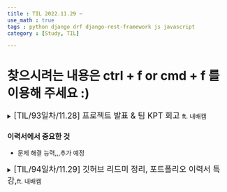 ```yaml
---
title : TIL 2022.11.29 ~ 
use_math : true
tags : python django drf django-rest-framework js javascript
category : [Study, TIL]

---
```

찾으시려는 내용은 ctrl + f or cmd + f 를 이용해 주세요 :)
=====

<details>
<summary><span style = "font-size : 1.3em;">[TIL/93일차/11.28] 프로젝트 발표 & 팀 KPT 회고 </span>ft. 내배캠</summary>
<div markdown ="1">

### 팀 회고
- 느낀점:
    - 원채님 : 팀원 모두가 맡을 역할을 잘 소화함
    - 민수님 : 팀이 좋은 방향으로 가고있다는 것을 느낌
    - 기훈님 : 아직 많이 부족하지만 방향성을 찾을 것 같다.
    - 준호님 : 딥러닝 torch를 너무 몰라서 아쉽고 백엔드에 집중을 못 한 것이 조금 아쉽다.
    - 나 : 이전부터 생각해야할 것들이 꽤 많아 조금 지치는 프로젝트였지만 극복하는 것도 꽤 좋았다.

- Keep:
    - 기훈님 : 회의시간을 서로 잘 조율하여 누락없이 소통
    - 민수님 : 오전 오후 회의가 유지하기
    - 준호님 : 오늘의 공부 내용 및 문제 출제 발표 시간 갖기
    - 원채님 : 프로젝트의 연계성 유연성
    - 나 : 문제 내고 풀기
- 문제점:
    - 준호님 : 코드 정리를 시기를 찾기 힘든 것
    - 기훈님 : 식사를 제때 하지 못 하는 것
    - 원채님 : 개인적인 목표를 완벽히 이루지는 못 함
    - 민수님 : 회의 때 참여가 좀 더 필요하다. 의견을 잘 내자.
    - 나 : 진행상황을 좀 더 나누자
- 시도점 :
    - 민수님 : 커밋 많이 남기기, 이슈 적기
    - 준호님 : 모두 깃 잘 활용하기
    - 원채님 : 변수 이름 잘 쓰기, 진행상황 잘 소통하기
    - 나 : 문서 작성과 설계를 꼼꼼하게 정하고 이행하기

</div>
</details>

### 이력서에서 중요한 것
- 문제 해결 능력,,,추가 예정


<details>
<summary><span style = "font-size : 1.3em;">[TIL/94일차/11.29] 깃허브 리드미 정리, 포트폴리오 이력서 특강,</span>ft. 내배캠</summary>
<div markdown ="1">




</div>
</details>
